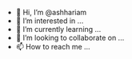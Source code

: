 - 👋 Hi, I’m @ashhariam
- 👀 I’m interested in ...
- 🌱 I’m currently learning ...
- 💞️ I’m looking to collaborate on ...
- 📫 How to reach me ...

<!---
ashhariam/ashhariam is a ✨ special ✨ repository because its `README.md` (this file) appears on your GitHub profile.
You can click the Preview link to take a look at your changes.
--->
